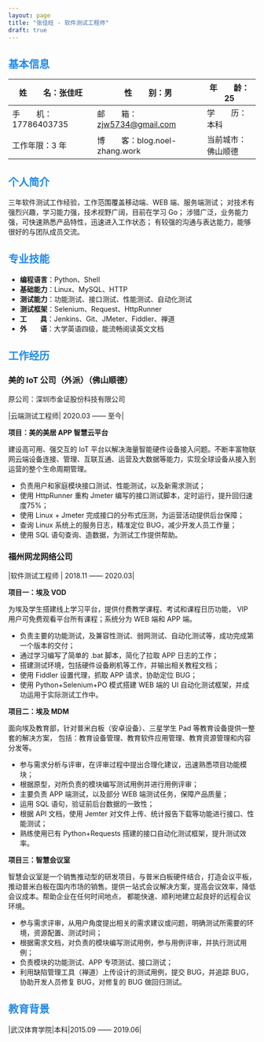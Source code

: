 ```yaml
---
layout: page
title: "张佳旺 - 软件测试工程师"
draft: true
---
```


## <font color='#228be6'>基本信息</font>


| 姓 &emsp; &nbsp; 名：张佳旺  | 性 &emsp; &nbsp; 别：男  | 年 &emsp; &nbsp; 龄：25     |
|---|---|---|
| 手 &emsp; &nbsp; 机：17786403735 | 邮 &emsp; &nbsp; 箱：zjw5734@gmail.com | 学 &emsp; &nbsp; 历：本科 |
|工作年限：3 年      | 博 &emsp; &nbsp; 客：blog.noel-zhang.work | 当前城市：佛山顺德|

## <font color='#228be6'>个人简介</font>

三年软件测试工作经验，工作范围覆盖移动端、WEB 端、服务端测试；
对技术有强烈兴趣，学习能力强，技术视野广阔，目前在学习 Go；
涉猎广泛，业务能力强，可快速熟悉产品特性，迅速进入工作状态；
有较强的沟通与表达能力，能够很好的与团队成员交流。


## <font color='#228be6'>专业技能</font>

- **编程语言**：Python、Shell
- **基础能力**：Linux、MySQL、HTTP
- **测试能力**：功能测试、接口测试、性能测试、自动化测试
- **测试框架**：Selenium、Request、HttpRunner
- **工 &emsp; &nbsp; 具**：Jenkins、Git、JMeter、Fiddler、禅道
- **外 &emsp; &nbsp; 语**：大学英语四级，能流畅阅读英文文档

## <font color='#228be6'>工作经历</font>

### 美的 IoT 公司（外派）（佛山顺德）
原公司：深圳市金证股份科技有限公司

|云端测试工程师| 2020.03 —— 至今|

**项目：美的美居 APP 智慧云平台**

建设高可用、强交互的 IoT 平台以解决海量智能硬件设备接入问题。不断丰富物联网云端设备连接、管理、互联互通、运营及大数据等能力，实现全球设备从接入到运营的整个生命周期管理。
- 负责用户和家庭模块接口测试、性能测试，以及新需求测试；
- 使用 HttpRunner 重构 Jmeter 编写的接口测试脚本，定时运行，提升回归速度75%；
- 使用 Linux + Jmeter 完成接口的分布式压测，为运营活动提供后台保障；
- 查询 Linux 系统上的服务日志，精准定位 BUG，减少开发人员工作量；
- 使用 SQL 语句查询、造数据，为测试工作提供帮助。


### 福州网龙网络公司

|软件测试工程师 | 2018.11 —— 2020.03|

**项目一：埃及 VOD**

为埃及学生搭建线上学习平台，提供付费教学课程、考试和课程日历功能，
VIP 用户可免费观看平台所有课程；系统分为 WEB 端和 APP 端。
- 负责主要的功能测试，及兼容性测试、弱网测试、自动化测试等，成功完成第一个版本的交付；
- 通过学习编写了简单的 .bat 脚本，简化了拉取 APP 日志的工作；
- 搭建测试环境，包括硬件设备刷机等工作，并输出相关教程文档；
- 使用 Fiddler 设置代理，抓取 APP 请求，协助定位 BUG；
- 使用 Python+Selenium+PO 模式搭建 WEB 端的 UI 自动化测试框架，并成功运用于实际测试工作中。


**项目二：埃及 MDM**

面向埃及教育部，针对普米白板（安卓设备）、三星学生 Pad 等教育设备提供一整套的解决方案，
包括：教育设备管理、教育软件应用管理、教育资源管理和内容分发等。
- 参与需求分析与评审，在评审过程中提出合理化建议，迅速熟悉项目功能模块；
- 根据原型，对所负责的模块编写测试用例并进行用例评审；
- 主要负责 APP 端测试，以及部分 WEB 端测试任务，保障产品质量；
- 运用 SQL 语句，验证前后台数据的一致性；
- 根据 API 文档，使用 Jemter 对文件上传、统计报告下载等功能进行接口、性能测试；
- 熟练使用已有 Python+Requests 搭建的接口自动化测试框架，提升测试效率。

**项目三：智慧会议室**

智慧会议室是一个销售推动型的研发项目，与普米白板硬件结合，打造会议平板，
推动普米白板在国内市场的销售。提供一站式会议解决方案，提高会议效率，降低会议成本。帮助企业在任何时间地点，
都能快速、顺利地建立起良好的远程会议环境。
- 参与需求评审，从用户角度提出相关的需求建议或问题，明确测试所需要的环境，资源配置、测试时间；
- 根据需求文档，对负责的模块编写测试用例，参与用例评审，并执行测试用例；
- 负责模块的功能测试、APP 专项测试、接口测试；
- 利用缺陷管理工具（禅道）上传设计的测试用例，提交 BUG，并追踪 BUG，协助开发人员修复 BUG，对修复的 BUG 做回归测试。


## <font color='#228be6'>教育背景</font>

|武汉体育学院|本科|2015.09 —— 2019.06|
